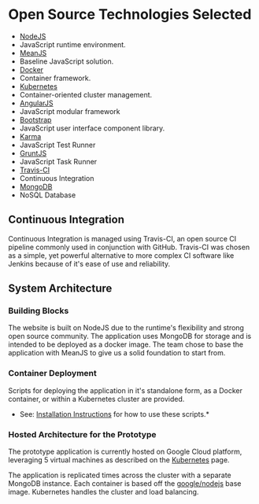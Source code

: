 # Open Source Technologies Selected

* [NodeJS](https://nodejs.org/)
 * JavaScript runtime environment.
* [MeanJS](http://meanjs.org/)
 * Baseline JavaScript solution.
* [Docker](https://www.docker.com/)
 * Container framework.
* [Kubernetes](http://kubernetes.io/)
 * Container-oriented cluster management.
* [AngularJS](https://angularjs.org/)
 * JavaScript modular framework
* [Bootstrap](http://getbootstrap.com/)
 * JavaScript user interface component library.
* [Karma](http://karma-runner.github.io/0.12/index.html)
 * JavaScript Test Runner
* [GruntJS](http://gruntjs.com/)
 * JavaScript Task Runner
* [Travis-CI](https://travis-ci.org/)
 * Continuous Integration
* [MongoDB](https://www.mongodb.org/)
 * NoSQL Database

## Continuous Integration

Continuous Integration is managed using Travis-CI, an open source CI pipeline commonly used in conjunction with GitHub. Travis-CI was chosen as a simple, yet powerful alternative to more complex CI software like Jenkins because of it's ease of use and reliability.

## System Architecture

### Building Blocks
The website is built on NodeJS due to the runtime's flexibility and strong open source community. The application uses MongoDB for storage and is intended to be deployed as a docker image. The team chose to base the application with MeanJS to give us a solid foundation to start from.

### Container Deployment
Scripts for deploying the application in it's standalone form, as a Docker container, or within a Kubernetes cluster are provided.

* See: [Installation Instructions](https://github.com/ArdentMC/openFDA-Prototype/blob/master/documents/InstallationReadMe.md) for how to use these scripts.*

### Hosted Architecture for the Prototype
The prototype application is currently hosted on Google Cloud platform, leveraging 5 virtual machines as described on the [Kubernetes](https://github.com/ArdentMC/openFDA-Prototype/wiki/Kubernetes) page.

The application is replicated times across the cluster with a separate MongoDB instance. Each container is based off the [google/nodejs](https://registry.hub.docker.com/u/google/nodejs/) base image. Kubernetes handles the cluster and load balancing.

